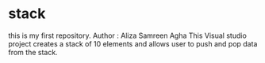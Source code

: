 # stack
this is my first repository.
Author : Aliza Samreen Agha
This Visual studio project creates a stack of 10 elements and allows user to push and pop data from the stack.
